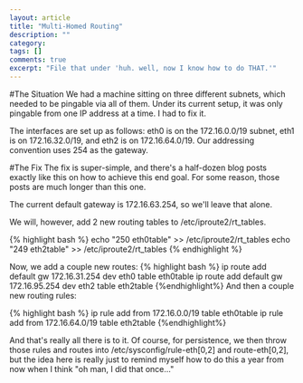 ```yaml
---
layout: article
title: "Multi-Homed Routing"
description: ""
category: 
tags: []
comments: true
excerpt: "File that under 'huh. well, now I know how to do THAT.'"
---
```


#The Situation
We had a machine sitting on three different subnets, which needed to be pingable via all of them. Under its current setup, it was only pingable from one IP address at a time. I had to fix it.

The interfaces are set up as follows: eth0 is on the 172.16.0.0/19 subnet, eth1 is on 172.16.32.0/19, and eth2 is on 172.16.64.0/19. Our addressing convention uses 254 as the gateway.

#The Fix
The fix is super-simple, and there's a half-dozen blog posts exactly like this on how to achieve this end goal. For some reason, those posts are much longer than this one.

The current default gateway is 172.16.63.254, so we'll leave that alone.

We will, however, add 2 new routing tables to /etc/iproute2/rt_tables.

{% highlight bash %}
echo "250	eth0table" >> /etc/iproute2/rt_tables
echo "249	eth2table" >> /etc/iproute2/rt_tables
{% endhighlight %}

Now, we add a couple new routes:
{% highlight bash %}
ip route add default gw 172.16.31.254 dev eth0 table eth0table
ip route add default gw 172.16.95.254 dev eth2 table eth2table
{%endhighlight%}
And then a couple new routing rules:

{% highlight bash %}
ip rule add from 172.16.0.0/19 table eth0table
ip rule add from 172.16.64.0/19 table eth2table
{%endhighlight%}

And that's really all there is to it. Of course, for persistence, we then throw those rules and routes into /etc/sysconfig/rule-eth[0,2] and route-eth[0,2], but the idea here is really just to remind myself how to do this a year from now when I think "oh man, I did that once..."
